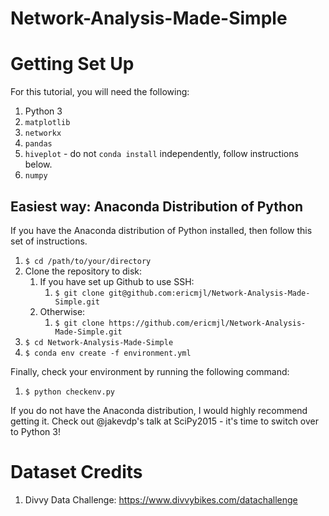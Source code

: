 Network-Analysis-Made-Simple
============================

# Getting Set Up

For this tutorial, you will need the following:

1. Python 3
2. `matplotlib`
3. `networkx`
4. `pandas`
5. `hiveplot` - do not `conda install` independently, follow instructions below.
6. `numpy`

## Easiest way: Anaconda Distribution of Python

If you have the Anaconda distribution of Python installed, then follow this set of instructions.

1. `$ cd /path/to/your/directory`
1. Clone the repository to disk:
    1. If you have set up Github to use SSH:
        1. `$ git clone git@github.com:ericmjl/Network-Analysis-Made-Simple.git`
    1. Otherwise:
        1. `$ git clone https://github.com/ericmjl/Network-Analysis-Made-Simple.git`
1. `$ cd Network-Analysis-Made-Simple`
1. `$ conda env create -f environment.yml`

Finally, check your environment by running the following command:

1. `$ python checkenv.py`

If you do not have the Anaconda distribution, I would highly recommend getting it. Check out @jakevdp's talk at SciPy2015 - it's time to switch over to Python 3!

# Dataset Credits

1. Divvy Data Challenge: https://www.divvybikes.com/datachallenge

